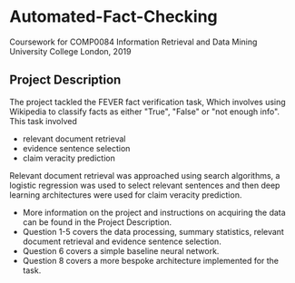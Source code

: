 # Automated-Fact-Checking
Coursework for COMP0084 Information Retrieval and Data Mining University College London, 2019

## Project Description
The project tackled the FEVER fact verification task, Which involves using Wikipedia to classify facts as either "True", "False"
or "not enough info". This task involved
- relevant document retrieval
- evidence sentence selection
- claim veracity prediction

Relevant document retrieval was approached using search algorithms, a logistic regression was used to select relevant sentences
and then deep learning architectures were used for claim veracity prediction.

- More information on the project and instructions on acquiring the data can be found in the Project Description. 
- Question 1-5 covers the data processing, summary statistics, relevant document retrieval and evidence sentence selection.
- Question 6 covers a simple baseline neural network.
- Question 8 covers a more bespoke architecture implemented for the task.
